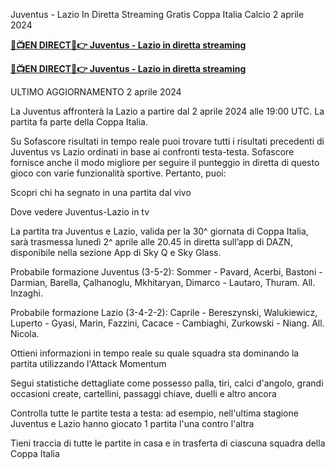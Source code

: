 Juventus - Lazio In Diretta Streaming Gratis Coppa Italia Calcio 2 aprile 2024

<a href="https://streamespn.org/coppa-italia/?laga" rel="nofollow"><strong>🔴📺EN DIRECT📲👉 Juventus - Lazio in diretta streaming</strong></a>

<a href="https://streamespn.org/coppa-italia/?laga" rel="nofollow"><strong>🔴📺EN DIRECT📲👉 Juventus - Lazio in diretta streaming</strong></a>

ULTIMO AGGIORNAMENTO 2 aprile 2024



La Juventus affronterà la Lazio a partire dal 2 aprile 2024 alle 19:00 UTC. La partita fa parte della Coppa Italia.



Su Sofascore risultati in tempo reale puoi trovare tutti i risultati precedenti di Juventus vs Lazio ordinati in base ai confronti testa-testa. Sofascore fornisce anche il modo migliore per seguire il punteggio in diretta di questo gioco con varie funzionalità sportive. Pertanto, puoi:

Scopri chi ha segnato in una partita dal vivo



Dove vedere Juventus-Lazio in tv

La partita tra Juventus e Lazio, valida per la 30^ giornata di Coppa Italia, sarà trasmessa lunedì 2^ aprile alle 20.45 in diretta sull’app di DAZN, disponibile nella sezione App di Sky Q e Sky Glass.



Probabile formazione Juventus (3-5-2): Sommer - Pavard, Acerbi, Bastoni - Darmian, Barella, Çalhanoglu, Mkhitaryan, Dimarco - Lautaro, Thuram. All. Inzaghi.



Probabile formazione Lazio (3-4-2-2): Caprile - Bereszynski, Walukiewicz, Luperto - Gyasi, Marin, Fazzini, Cacace - Cambiaghi, Zurkowski - Niang. All. Nicola.



Ottieni informazioni in tempo reale su quale squadra sta dominando la partita utilizzando l'Attack Momentum

Segui statistiche dettagliate come possesso palla, tiri, calci d'angolo, grandi occasioni create, cartellini, passaggi chiave, duelli e altro ancora

Controlla tutte le partite testa a testa: ad esempio, nell'ultima stagione Juventus e Lazio hanno giocato 1 partita l'una contro l'altra

Tieni traccia di tutte le partite in casa e in trasferta di ciascuna squadra della Coppa Italia
